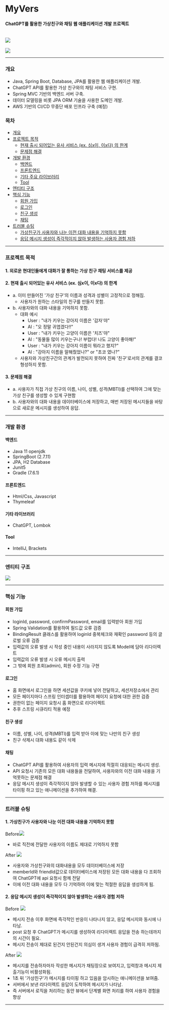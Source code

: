 # MyVers
#### ChatGPT를 활용한 가상친구와 채팅 웹 애플리케이션 개발 프로젝트 <br><br>
![](src/main/resources/readme/makeFriend.png) <br><br>
![](src/main/resources/readme/chat.png)

[//]: # (http://localhost:8080/)

-------------------
### 개요
- Java, Spring Boot, Database, JPA를 활용한 웹 애플리케이션 개발.
- ChatGPT API를 활용한 가상 친구와의 채팅 서비스 구현.
- Spring MVC 기반의 백엔드 서버 구축.
- 데이터 모델링을 비롯 JPA ORM 기술을 사용한 도메인 개발.
- AWS 기반의 CI/CD 무중단 배포 인프라 구축 (예정)


### 목차
- [개요](#개요)
- [프로젝트 목적](#프로젝트-목적)
  * [현재 출시 되어있는 유사 서비스 (ex. 심x이, 이x다) 의 한계](#현재-출시-되어있는-유사-서비스-(ex.-심x이,-이x다)-의-한계)
  * [문제점 해결](#문제점-해결)
- [개발 환경](#개발-환경)
  * [백엔드](#백엔드)
  * [프론트엔드](#프론트엔드)
  * [기타 주요 라이브러리](#기타-라이브러리)
  * [Tool](#Tool)
- [엔티티 구조](#엔티티-구조)
- [핵심 기능](#핵심-기능)
  - [회원 가입](#회원-가입)
  - [로그인](#로그인)
  - [친구 생성](#친구-생성)
  - [채팅](#채팅)
- [트러블 슈팅](#트러블-슈팅)
  - [가상친구가 사용자와 나눈 이전 대화 내용을 기억하지 못함](#가상친구가-사용자와-나눈-이전-대화-내용을-기억하지-못함)
  - [응답 메시지 생성이 즉각적이지 않아 발생하는 사용자 경험 저하](#응답-메시지-생성이-즉각적이지-않아-발생하는-사용자-경험-저하)



-------------------


### 프로젝트 목적
#### 1. 외로운 현대인들에게 대화가 잘 통하는 가상 친구 채팅 서비스를 제공
#### 2. 현재 출시 되어있는 유사 서비스 (ex. 심x이, 이x다) 의 한계
- a. 이미 만들어진 '가상 친구'의 이름과 성격과 성별이 고정적으로 정해짐. 
  - 사용자가 원하는 스타일의 친구를 만들지 못함.
- b. 사용자와의 대화 내용을 기억하지 못함.
  - 대화 예시
    - User : "내가 키우는 강아지 이름은 '감자'야"
    - AI : "오 정말 귀엽겠다!!"
    - User : "내가 키우는 고양이 이름은 '치즈'야"
    - AI : "동물들 많이 키우는구나! 부럽다! 나도 고양이 좋아해!"
    - User : "내가 키우는 강아지 이름이 뭐라고 했지?"
    - AI : "강아지 이름을 말해줬었나?" or "초코 였나?"
  - 사용자와 가상친구간의 관계가 발전되지 못하여 진짜 '친구'로서의 관계를 결코 형성하지 못함.
#### 3. 문제점 해결
- a. 사용자가 직접 가상 친구의 이름, 나이, 성별, 성격(MBTI)를 선택하여 그에 맞는 가상 친구를 생성할 수 있게 구현함
- b. 사용자와의 대화 내용을 데이터베이스에 저장하고, 매번 저장된 메시지들을 바탕으로 새로운 메시지를 생성하여 응답.


-------------------


### 개발 환경
#### 백엔드
- Java 11 openjdk
- SpringBoot (2.7.11)
- JPA, H2 Database
- Junit5
- Gradle (7.6.1)

#### 프론트엔드
- Html/Css, Javascript
- Thymeleaf

#### 기타 라이브러리
- ChatGPT, Lombok 

#### Tool
- IntelliJ, Brackets   

-------------------

### 엔티티 구조
![](src/main/resources/readme/entity.png)
   
   
-------------------

### 핵심 기능
#### 회원 가입
  - loginId, password, confirmPassword, email를 입력받아 회원 가입
  - Spring Validation를 활용하여 필드값 오류 검증
  - BindingResult 클래스를 활용하여 loginId 중복체크와 재확인 password 등의 글로벌 오류 검증
  - 입력값의 오류 발생 시 작성 중인 내용이 사라지지 않도록 Model에 담아 리다이렉트
  - 입력값의 오류 발생 시 오류 메시지 출력  
  - 그 밖에 회원 조회(admin), 회원 수정 기능 구현
#### 로그인
  - 홈 화면에서 로그인을 하면 세션값을 쿠키에 넣어 전달하고, 세션저장소에서 관리
  - 모든 페이지마다 스프링 인터셉터를 활용하여 페이지 요청에 대한 권한 검증
  - 권한이 없는 페이지 요청시 홈 화면으로 리다이렉트
  - 추후 스프링 시큐리티 적용 예정
#### 친구 생성
  - 이름, 성별, 나이, 성격(MBTI)를 입력 받아 이에 맞는 나만의 친구 생성
  - 친구 삭제시 대화 내용도 같이 삭제
#### 채팅
  - ChatGPT API를 활용하여 사용자의 입력 메시지에 적절히 대응되는 메시지 생성.
  - API 요청시 기존의 모든 대화 내용들을 전달하여, 사용자와의 이전 대화 내용을 기억못하는 문제점 해결
  - 응답 메시지 생성이 즉각적이지 않아 발생할 수 있는 사용자 경험 저하를 메시지를 타이핑 하고 있는 애니메이션을 추가하여 해결. 

   
-------------------


### 트러블 슈팅
#### 1. 가상친구가 사용자와 나눈 이전 대화 내용을 기억하지 못함
Before![](src/main/resources/readme/memoryissue/1.before.png)
- 바로 직전에 전달한 사용자의 이름도 제대로 기억하지 못함 
 
After ![](src/main/resources/readme/memoryissue/2.after.png)
- 사용자와 가상친구와의 대화내용을 모두 데이터베이스에 저장
- memberId와 friendId값으로 데이터베이스에 저장된 모든 대화 내용을 다 조회하여 ChatGPT에 api 요청시 함께 전달  
- 이에 이전 대화 내용을 모두 다 기억하여 이에 맞는 적절한 응답을 생성하게 됨.

#### 2. 응답 메시지 생성이 즉각적이지 않아 발생하는 사용자 경험 저하
Before ![](src/main/resources/readme/responsedelay/before.gif)
- 메시지 전송 이후 화면에 즉각적인 반응이 나타나지 않고, 응답 메시지와 동시에 나타남.
- post 요청 후 ChatGPT가 메시지를 생성하여 리다이렉트 응답을 전송 하는데까지의 시간이 필요.
- 메시지 전송이 제대로 된건지 안된건지 의심이 생겨 사용자 경험이 급격히 저하됨.

After ![](src/main/resources/readme/responsedelay/after.gif)
- 메시지를 전송하자마자 작성한 메시지가 채팅장으로 보여지고, 입력창과 메시지 제출기능이 비활성화됨.
- 1초 뒤 '가상친구'가 메시지를 타이핑 하고 있음을 암시하는 애니메이션을 보여줌.
- 서버에서 보낸 리다이렉트 응답이 도착하여 메시지가 나타남.
- 즉 서버에서 로직을 처리하는 동안 뷰에서 단계별 화면 처리를 하여 사용자 경험을 향상


--------------------------